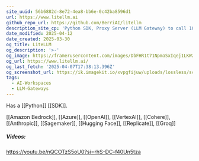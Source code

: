 ```yaml
---
site_uuid: 56b6882d-8e72-4ea8-bb6e-0c42ba8596d1
url: https://www.litellm.ai
github_repo_url: https://github.com/BerriAI/litellm
description_site_cp: 'Python SDK, Proxy Server (LLM Gateway) to call 100+ LLM APIs in OpenAI format'
date_modified: 2025-04-12
date_created: 2025-03-30
og_title: LiteLLM
og_description: '>-'
og_image: https://framerusercontent.com/images/DbFHR1t71NpmaSxIqej1LKWzD4.png
og_url: https://www.litellm.ai/
og_last_fetch: '2025-04-07T17:38:13.396Z'
og_screenshot_url: https://ik.imagekit.io/xvpgfijuw/uploads/lossless/screenshots/20250528_LiteLLM_og_screenshot.jpeg
tags:
  - AI-Workspaces
  - LLM-Gateways
---
```


Has a [[Python]] [[SDK]].

[[Amazon Bedrock]], [[Azure]], [[OpenAI]], [[VertexAI]], [[Cohere]], [[Anthropic]], [[Sagemaker]], [[Hugging Face]], [[Replicate]], [[Groq]]

##### Videos:
https://youtu.be/nQCOTzS5oU0?si=rhS-DC-f40Un5tza